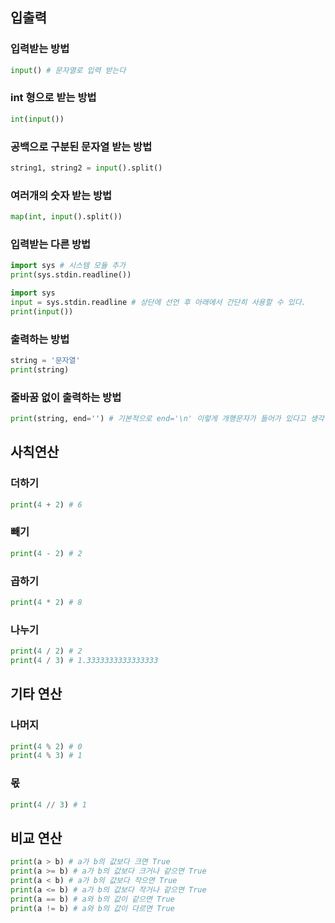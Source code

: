 ## 입출력

### 입력받는 방법

```python
input() # 문자열로 입력 받는다
```

### int 형으로 받는 방법
```python
int(input())
```

### 공백으로 구분된 문자열 받는 방법
```python
string1, string2 = input().split()
```

### 여러개의 숫자 받는 방법
```python
map(int, input().split())
```

### 입력받는 다른 방법
```python
import sys # 시스템 모듈 추가
print(sys.stdin.readline())
```
```python
import sys
input = sys.stdin.readline # 상단에 선언 후 아래에서 간단히 사용할 수 있다.
print(input())
```

### 출력하는 방법
```python
string = '문자열'
print(string)
```

### 줄바꿈 없이 출력하는 방법
```python
print(string, end='') # 기본적으로 end='\n' 이렇게 개행문자가 들어가 있다고 생각하면 된다.
```

## 사칙연산

### 더하기
```python
print(4 + 2) # 6
```

### 빼기
```python
print(4 - 2) # 2
```

### 곱하기
```python
print(4 * 2) # 8
```

### 나누기
```python
print(4 / 2) # 2
print(4 / 3) # 1.3333333333333333
```

## 기타 연산

### 나머지
```python
print(4 % 2) # 0
print(4 % 3) # 1
```

### 몫
```python
print(4 // 3) # 1
```

## 비교 연산
```python
print(a > b) # a가 b의 값보다 크면 True
print(a >= b) # a가 b의 값보다 크거나 같으면 True
print(a < b) # a가 b의 값보다 작으면 True
print(a <= b) # a가 b의 값보다 작거나 같으면 True
print(a == b) # a와 b의 값이 같으면 True
print(a != b) # a와 b의 값이 다르면 True
```
